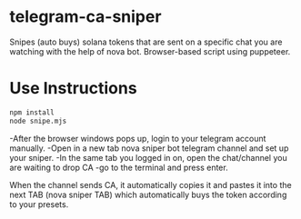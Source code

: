 # telegram-ca-sniper
Snipes (auto buys) solana tokens that are sent on a specific chat you are watching with the help of nova bot. Browser-based script using puppeteer.
# Use Instructions
```bash
npm install
node snipe.mjs
```
-After the browser windows pops up, login to your telegram account manually.
-Open in a new tab nova sniper bot telegram channel and set up your sniper.
-In the same tab you logged in on, open the chat/channel you are waiting to drop CA
-go to the terminal and press enter.

When the channel sends CA, it automatically copies it and pastes it into the next TAB (nova sniper TAB) which automatically buys the token according to your presets.
